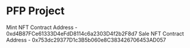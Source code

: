 # PFP Project

Mint NFT Contract Address - 0xd4B87FCe61333D4eFdD8114c6a2303D4f2b2F8d7
Sale NFT Contract Address - 0x753dc29377D1c3B5b060e8C383426706453AD057
